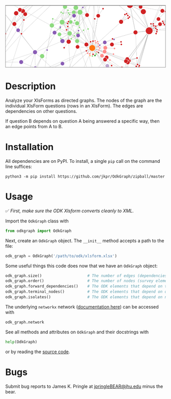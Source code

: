 ![ODK graph](static/odk-graph.png)

# Description

Analyze your XlsForms as directed graphs. The nodes of the graph are the 
individual XlsForm questions (rows in an XlsForm). The edges are dependencies 
on other questions.

If question B depends on question A being answered a specific way, then an edge
points from A to B.

# Installation

All dependencies are on PyPI. To install, a single `pip` call on the command 
line suffices:

```
python3 -m pip install https://github.com/jkpr/OdkGraph/zipball/master
```

# Usage

:white_check_mark: _First, make sure the ODK Xlsform converts cleanly to XML._ 

Import the `OdkGraph` class with

```python
from odkgraph import OdkGraph
```

Next, create an `OdkGraph` object. The `__init__` method accepts a path to the 
file:

```python
odk_graph = OdkGraph('/path/to/odk/xlsform.xlsx')
```

Some useful things this code does now that we have an `OdkGraph` object:

```python
odk_graph.size()                    # The number of edges (dependencies)
odk_graph.order()                   # The number of nodes (survey elements)
odk_graph.forward_dependencies()    # The ODK elements that depend on things that are defined after them in the Xlsform
odk_graph.terminal_nodes()          # The ODK elements that depend on other elements, but nothing depends on them
odk_graph.isolates()                # The ODK elements that depend on nothing else, and nothing depends on them
```

The underlying `networkx` network ([documentation here](https://networkx.github.io/documentation/stable/index.html)) can be accessed with

```python
odk_graph.network
```


See all methods and attributes on `OdkGraph` and their docstrings with

```python
help(OdkGraph)
```
or by reading the [source code](https://github.com/jkpr/OdkGraph/blob/master/odkgraph/odkgraph.py).

# Bugs

Submit bug reports to James K. Pringle at jpringleBEAR@jhu.edu minus the bear.
